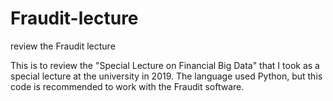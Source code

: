 # Fraudit-lecture
review the Fraudit lecture

This is to review the "Special Lecture on Financial Big Data" that I took as a special lecture at the university in 2019. 
The language used Python, but this code is recommended to work with the Fraudit software.
